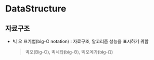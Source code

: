# DataStructure

## 자료구조

- 빅 오 표기법(big-O notation) : 자료구조, 알고리즘 성능을 표시하기 위함
  > 빅오(Big-O), 빅세타(big-Θ), 빅오메가(big-Ω)
